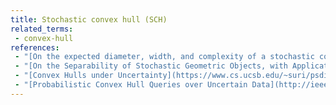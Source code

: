 ```yaml
---
title: Stochastic convex hull (SCH)
related_terms:
 - convex-hull
references:
 - "[On the expected diameter, width, and complexity of a stochastic convex-hull](http://arxiv.org/abs/1704.07028)"
 - "[On the Separability of Stochastic Geometric Objects, with Applications](https://arxiv.org/abs/1603.07021)"
 - "[Convex Hulls under Uncertainty](https://www.cs.ucsb.edu/~suri/psdir/esa14.pdf)"
 - "[Probabilistic Convex Hull Queries over Uncertain Data](http://ieeexplore.ieee.org/document/6858080/)"
---
```

